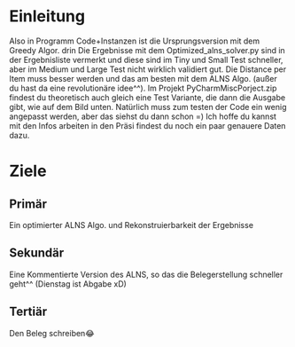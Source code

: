 # Einleitung
Also in Programm Code+Instanzen ist die Ursprungsversion mit dem Greedy Algor. drin
Die Ergebnisse mit dem Optimized\_alns\_solver.py sind in der Ergebnisliste vermerkt und diese sind im Tiny und Small Test schneller, aber im Medium und Large Test nicht wirklich validiert gut. Die Distance per Item muss besser werden und das am besten mit dem ALNS Algo. (außer du hast da eine revolutionäre idee^^).
Im Projekt PyCharmMiscPorject.zip findest du theoretisch auch gleich eine Test Variante, die dann die Ausgabe gibt, wie auf dem Bild unten. Natürlich muss zum testen der Code ein wenig angepasst werden, aber das siehst du dann schon =)
Ich hoffe du kannst mit den Infos arbeiten in den Präsi findest du noch ein paar genauere Daten dazu.

# Ziele

## Primär
Ein optimierter ALNS Algo. und Rekonstruierbarkeit der Ergebnisse

## Sekundär
Eine Kommentierte Version des ALNS, so das die Belegerstellung schneller geht^^ (Dienstag ist Abgabe xD)

## Tertiär
Den Beleg schreiben😂

